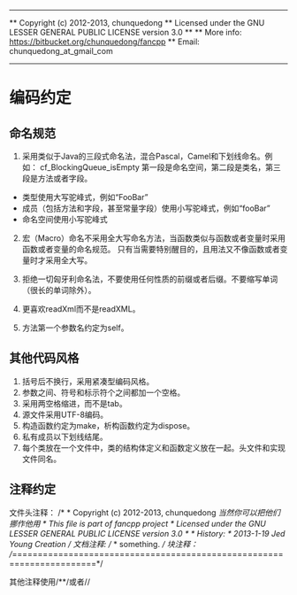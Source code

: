 **************************************************************************
** Copyright (c) 2012-2013, chunquedong
** Licensed under the GNU LESSER GENERAL PUBLIC LICENSE version 3.0
**
** More info: https://bitbucket.org/chunquedong/fancpp
** Email: chunquedong_at_gmail_com
**************************************************************************

编码约定
============================

命名规范
-------

1. 采用类似于Java的三段式命名法，混合Pascal，Camel和下划线命名。例如：
    cf_BlockingQueue_isEmpty
第一段是命名空间，第二段是类名，第三段是方法或者字段。

 * 类型使用大写驼峰式，例如“FooBar”
 * 成员（包括方法和字段，甚至常量字段）使用小写驼峰式，例如“fooBar”
 * 命名空间使用小写驼峰式

2. 宏（Macro）命名不采用全大写命名方法，当函数类似与函数或者变量时采用函数或者变量的命名规范。
只有当需要特别醒目的，且用法又不像函数或者变量时才采用全大写。

3. 拒绝一切匈牙利命名法，不要使用任何性质的前缀或者后缀。不要缩写单词（很长的单词除外）。
4. 更喜欢readXml而不是readXML。
5. 方法第一个参数名约定为self。

其他代码风格
----------
1. 括号后不换行，采用紧凑型编码风格。
2. 参数之间、符号和标示符个之间都加一个空格。
3. 采用两空格缩进，而不是tab。
4. 源文件采用UTF-8编码。
5. 构造函数约定为make，析构函数约定为dispose。
6. 私有成员以下划线结尾。
7. 每个类放在一个文件中，类的结构体定义和函数定义放在一起。头文件和实现文件同名。

注释约定
----------
文件头注释：
    /*
     * Copyright (c) 2012-2013, chunquedong
     *当然你可以把他们挪作他用
     * This file is part of fancpp project
     * Licensed under the GNU LESSER GENERAL PUBLIC LICENSE version 3.0
     *
     * History:
     *   2013-1-19  Jed Young  Creation
     */
文档注释:
    /**
     * something.
     */
块注释：
    /*======================================================================*/

其他注释使用/**/或者//



